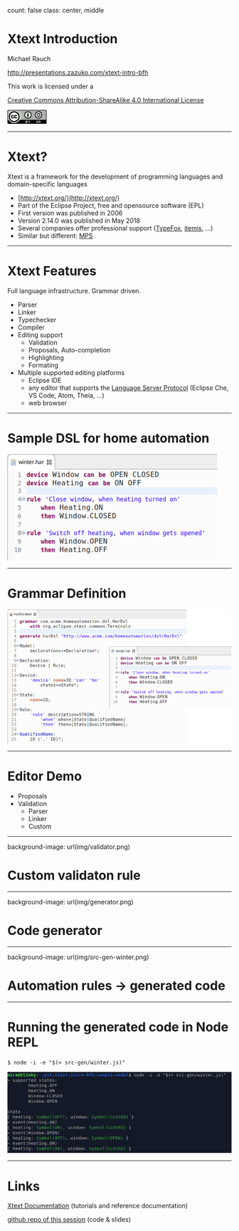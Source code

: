 count: false
class: center, middle

# Xtext Introduction

Michael Rauch

http://presentations.zazuko.com/xtext-intro-bfh

This work is licensed under a

[Creative Commons Attribution-ShareAlike 4.0 International License](https://creativecommons.org/licenses/by/4.0/)

![CC-BY-4.0 Logo](img/cc-by-88x31.png)

---


# Xtext?

Xtext is a framework for the development of programming languages and domain-specific languages

* [http://xtext.org/](http://xtext.org/)
* Part of the Eclipse Project, free and opensource software (EPL)
* First version was published in 2006
* Version 2.14.0 was published in May 2018
* Several companies offer professional support ([TypeFox](http://typefox.io/), [itemis](https://www.itemis.com), ...)
* Similar but different: [MPS](http://www.jetbrains.com/mps/)


---


# Xtext Features

Full language infrastructure. Grammar driven.

* Parser
* Linker
* Typechecker
* Compiler
* Editing support
  * Validation
  * Proposals, Auto-completion
  * Highlighting
  * Formating
* Multiple supported editing platforms
  * Eclipse IDE
  * any editor that supports the [Language Server Protocol](https://microsoft.github.io/language-server-protocol/) (Eclipse Che, VS Code, Atom, Theia, ...)
  * web browser

---


# Sample DSL for home automation

![Home automation rules example](img/rules_sample.png)


---


# Grammar Definition

![Grammar for home automation rules](img/grammar_def.png)


---


# Editor Demo

* Proposals
* Validation
  * Parser
  * Linker
  * Custom


---

background-image: url(img/validator.png)

# Custom validaton rule


---

background-image: url(img/generator.png)

# Code generator


---

background-image: url(img/src-gen-winter.png)

# Automation rules -> generated code


---


# Running the generated code in Node REPL

`$ node -i -e "$(< src-gen/winter.js)"`

![REPL session](img/repl_winter.png)


---


# Links

[Xtext Documentation](https://www.eclipse.org/Xtext/documentation/index.html) (tutorials and reference documentation)

[github repo of this session](https://github.com/mchlrch/xtext-intro-bfh) (code & slides)
